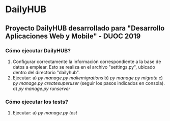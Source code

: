 # DailyHUB
## Proyecto DailyHUB desarrollado para "Desarrollo Aplicaciones Web y Mobile" - DUOC 2019

### Cómo ejecutar DailyHUB?

1. Configurar correctamente la información correspondiente a la base de datos a emplear. Esto se realiza en el archivo "settings.py", ubicado dentro del directorio "dailyhub".
2. Ejecutar:
    a) *py manage.py makemigrations*
    b) *py manage.py migrate*
    c) *py manage.py createsuperuser* (seguir los pasos indicados en consola).
    d) *py manage.py runserver*
    
### Cómo ejecutar los tests?

1. Ejecutar:
    a) *py manage.py test*
